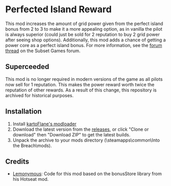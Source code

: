 # Perfected Island Reward
This mod increases the amount of grid power given from the perfect island bonus from 2 to 3 to make it a more appealing option, as in vanilla the pilot is always superior (could just be sold for 2 reputation to buy 2 grid power after seeing shop options). Additionally, this mod adds a chance of getting a power core as a perfect island bonus. For more information, see the [forum thread](https://subsetgames.com/forum/viewtopic.php?f=25&t=35504) on the Subset Games forum.

## Superceeded

This mod is no longer required in modern versions of the game as all pilots now sell for 1 reputation. This makes the power reward worth twice the reputation of other rewards. As a result of this change, this repository is archived for historical purposes.

## Installation
1. Install [kartoFlane's modloader](https://github.com/kartoFlane/ITB-ModLoader)
2. Download the latest version from the [releases](https://github.com/KnightMiner/PerfectedIslandReward/releases), or click "Clone or download" then "Download ZIP" to get the latest builds.
2. Unpack the archive to your mods directory (<steam>\steamapps\common\Into the Breach\mods).

## Credits
* [Lemonymous](https://github.com/Lemonymous): Code for this mod based on the bonusStore library from his Hotseat mod.
